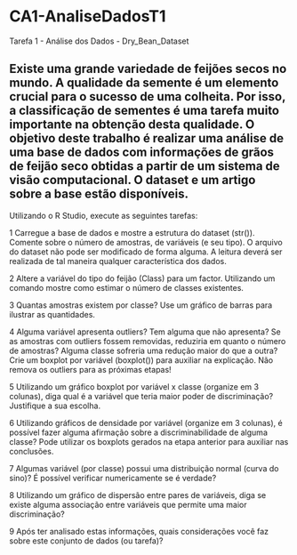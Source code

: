 # CA1-AnaliseDadosT1
Tarefa 1 - Análise dos Dados - Dry_Bean_Dataset

## Existe uma grande variedade de feijões secos no mundo. A qualidade da semente é um elemento crucial para o sucesso de uma colheita. Por isso, a classificação de sementes é uma tarefa muito importante na obtenção desta qualidade.  O objetivo deste trabalho é realizar uma análise de uma base de dados com informações de grãos de feijão seco obtidas a partir de um sistema de visão computacional. O dataset e um artigo sobre a base estão disponíveis.

Utilizando o R Studio, execute as seguintes tarefas:

1 Carregue a base de dados e mostre a estrutura do dataset (str()). Comente sobre o número de amostras, de variáveis (e seu tipo). O arquivo do dataset não pode ser modificado de forma alguma. A leitura deverá ser realizada de tal maneira qualquer característica dos dados. 

2 Altere a variável do tipo do feijão (Class) para um factor. Utilizando um comando mostre como estimar o número de classes existentes. 

3 Quantas amostras existem por classe? Use um gráfico de barras para ilustrar as quantidades.

4 Alguma variável apresenta outliers? Tem alguma que não apresenta? Se as amostras  com outliers fossem removidas, reduziria em quanto o número de amostras? Alguma classe sofreria uma redução maior do que a outra? Crie um boxplot por variável (boxplot()) para auxiliar na explicação. Não remova os outliers para as próximas etapas!

5 Utilizando um gráfico boxplot por variável x classe (organize em 3 colunas), diga qual é a variável que teria maior poder de discriminação? Justifique a sua escolha. 

6 Utilizando gráficos de densidade  por variável (organize em 3 colunas), é possível fazer alguma afirmação sobre a discriminabilidade de alguma classe? Pode utilizar os boxplots gerados na etapa anterior para auxiliar nas conclusões. 

7 Algumas variável (por classe) possui uma distribuição normal (curva do sino)? É possível verificar numericamente se é verdade? 

8 Utilizando um gráfico de dispersão entre pares de variáveis, diga se existe alguma associação entre variáveis que permite uma maior discriminação?

9 Após ter analisado estas informações, quais considerações você faz sobre este conjunto de dados (ou tarefa)?
